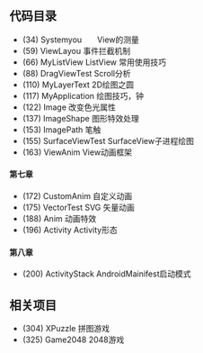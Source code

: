 ## 代码目录

- (34)  Systemyou        View的测量
- (59)  ViewLayou        事件拦截机制
- (66)  MyListView       ListView 常用使用技巧
- (88)  DragViewTest     Scroll分析
- (110) MyLayerText      2D绘图之圆
- (117) MyApplication    绘图技巧，钟
- (122) Image            改变色光属性
- (137) ImageShape       图形特效处理
- (153) ImagePath        笔触
- (155) SurfaceViewTest  SurfaceView子进程绘图
- (163) ViewAnim         View动画框架

#### 第七章
- (172) CustomAnim	     自定义动画
- (175) VectorTest       SVG 矢量动画
- (188) Anim             动画特效
- (196) Activity         Activity形态

#### 第八章
- (200) ActivityStack    AndroidMainifest启动模式

## 相关项目
- (304) XPuzzle          拼图游戏
- (325) Game2048         2048游戏
